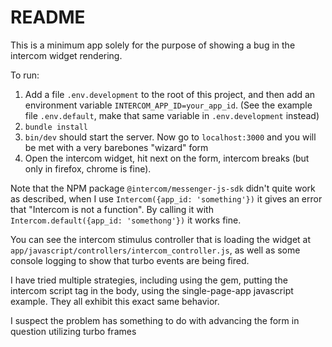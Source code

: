 # README

This is a minimum app solely for the purpose of showing a bug in the intercom widget rendering.

To run:

1. Add a file `.env.development` to the root of this project, and then add an environment variable `INTERCOM_APP_ID=your_app_id`. (See the example file `.env.default`, make that same variable in `.env.development` instead)
2. `bundle install`
3. `bin/dev` should start the server. Now go to `localhost:3000` and you will be met with a very barebones "wizard" form
4. Open the intercom widget, hit next on the form, intercom breaks (but only in firefox, chrome is fine).

Note that the NPM package `@intercom/messenger-js-sdk` didn't quite work as described, when I use
`Intercom({app_id: 'something'})` it gives an error that "Intercom is not a function". By calling it with
`Intercom.default({app_id: 'somethong'})` it works fine.

You can see the intercom stimulus controller that is loading the widget at `app/javascript/controllers/intercom_controller.js`, as well as some console logging to show that turbo events are being fired.

I have tried multiple strategies, including using the gem, putting the intercom script tag in the body, using the
single-page-app javascript example. They all exhibit this exact same behavior.

I suspect the problem has something to do with advancing the form in question utilizing turbo frames
